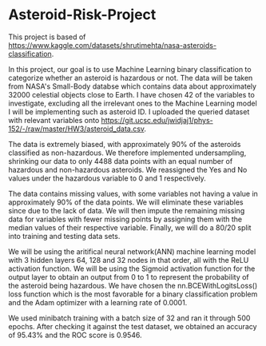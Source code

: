 # Asteroid-Risk-Project

This project is based of https://www.kaggle.com/datasets/shrutimehta/nasa-asteroids-classification.

In this project,  our goal is to use Machine Learning binary classification to categorize whether an asteroid is hazardous or not. The data will be taken from NASA's Small-Body databse which contains data about approximately 32000 celestial objects close to Earth. I have chosen 42 of the variables to investigate, excluding all the irrelevant ones to the Machine Learning model I will be implementing such as asteroid ID. I uploaded the queried dataset with relevant variables onto https://git.ucsc.edu/jwidjaj1/phys-152/-/raw/master/HW3/asteroid_data.csv.

The data is extremely biased, with approximately 90% of the asteroids classified as non-hazardous. We therefore implemented undersampling, shrinking our data to only 4488 data points with an equal number of hazardous and non-hazardous asteroids. We reassigned the Yes and No values under the hazardous variable to 0 and 1 respectively.

The data contains missing values, with some variables not having a value in approximately 90% of the data points. We will eliminate these variables since due to the lack of data. We will then impute the remaining missing data for variables with fewer missing points by assigning them with the median values of their respective variable. Finally, we will do a 80/20 split into training and testing data sets.

We will be using the aritifical neural network(ANN) machine learning model with 3 hidden layers 64, 128 and 32 nodes in that order, all with the ReLU activation function. We will be using the Sigmoid activation function for the output layer to obtain an output from 0 to 1 to represent the probability of the asteroid being hazardous. We have chosen the nn.BCEWithLogitsLoss() loss function which is the most favorable for a binary classification problem and the Adam optimizer with a learning rate of 0.0001.

We used minibatch training with a batch size of 32 and ran it through 500 epochs. After checking it against the test dataset, we obtained an accuracy of 95.43% and the ROC score is 0.9546.
